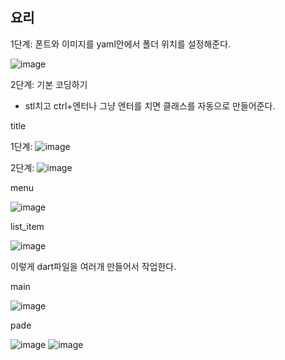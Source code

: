 ## 요리

1단계: 폰트와 이미지를 yaml안에서 폴더 위치를 설정해준다.

![image](https://github.com/user-attachments/assets/f7f50958-73fb-43a0-8990-4fd5031c5f42)


2단계: 기본 코딩하기

* stl치고 ctrl+엔터나 그냥 엔터를 치면 클래스를 자동으로 만들어준다.

title

1단계:
![image](https://github.com/user-attachments/assets/dfac42f6-394b-4031-9eb5-f75f0998d4b7)

2단계:
![image](https://github.com/user-attachments/assets/4bb4da2c-f03b-4d69-a0d4-3b8a613c6254)

menu

![image](https://github.com/user-attachments/assets/40b0cb94-39cb-45db-be9d-f2f04112dd51)

list_item

![image](https://github.com/user-attachments/assets/462d6f06-8ff1-493f-ba15-3f5224d9bd19)

이렇게 dart파일을 여러개 만들어서 작업한다.

main

![image](https://github.com/user-attachments/assets/7667f64c-31d5-414e-8f9b-d3199dbf5093)

pade

![image](https://github.com/user-attachments/assets/d7b982ed-f33b-4043-9eb5-85256e30bf4d)
![image](https://github.com/user-attachments/assets/bec5398c-d312-49da-bda9-b5907f2cc186)
